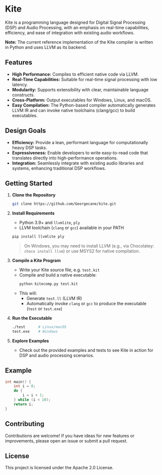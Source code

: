 # Kite

Kite is a programming language designed for Digital Signal Processing (DSP) and Audio Processing, with an emphasis on real-time capabilities, efficiency, and ease of integration with existing audio workflows.

**Note:** The current reference implementation of the Kite compiler is written in Python and uses LLVM as its backend.

## Features

- **High Performance:** Compiles to efficient native code via LLVM.
- **Real-Time Capabilities:** Suitable for real-time signal processing with low latency.
- **Modularity:** Supports extensibility with clear, maintainable language constructs.
- **Cross-Platform:** Output executables for Windows, Linux, and macOS.
- **Easy Compilation:** The Python-based compiler automatically generates LLVM IR and can invoke native toolchains (clang/gcc) to build executables.

## Design Goals

- **Efficiency:** Provide a lean, performant language for computationally heavy DSP tasks.
- **Expressiveness:** Enable developers to write easy-to-read code that translates directly into high-performance operations.
- **Integration:** Seamlessly integrate with existing audio libraries and systems, enhancing traditional DSP workflows.

## Getting Started

1. **Clone the Repository**
   ```bash
   git clone https://github.com/Georgecane/kite.git
   ```

2. **Install Requirements**
   - Python 3.9+ and `llvmlite`, `ply`
   - LLVM toolchain (`clang` or `gcc`) available in your PATH

   ```bash
   pip install llvmlite ply
   ```

   > On Windows, you may need to install LLVM (e.g., via Chocolatey: `choco install llvm`) or use MSYS2 for native compilation.

3. **Compile a Kite Program**
   - Write your Kite source file, e.g. `test.kit`
   - Compile and build a native executable:
     ```bash
     python kitecomp.py test.kit
     ```
   - This will:
     - Generate `test.ll` (LLVM IR)
     - Automatically invoke `clang` or `gcc` to produce the executable (`test` or `test.exe`)

4. **Run the Executable**
   ```bash
   ./test      # Linux/macOS
   test.exe    # Windows
   ```

5. **Explore Examples**
   - Check out the provided examples and tests to see Kite in action for DSP and audio processing scenarios.

## Example

```c
int main() {
    int i = 0;
    do {
        i = i + 1;
    } while (i < 10);
    return i;
}
```

## Contributing

Contributions are welcome! If you have ideas for new features or improvements, please open an issue or submit a pull request.

## License

This project is licensed under the Apache 2.0 License.
